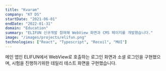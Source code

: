 ```yaml
---
title: "Kvaram"
company: "KT DS"
startDate: "2021-06-01"
endDate: "2022-01-31"
domain: "Education"
summary: "ELIFUN 신규개발 참여해 WebView 화면과 CMS 페이지를 개발했습니다."
image: "/images/projects/elifun.png"
technologies: ["React", "Typescript", "Recoil", "MUI"]
---
```


메인 앱인 ELIFUN에서 WebView로 호출하는 로그인 화면과 소셜 로그인을 구현했으며, 시험을 진행하기위한 데일리 테스트 화면을 구현했습니다.
